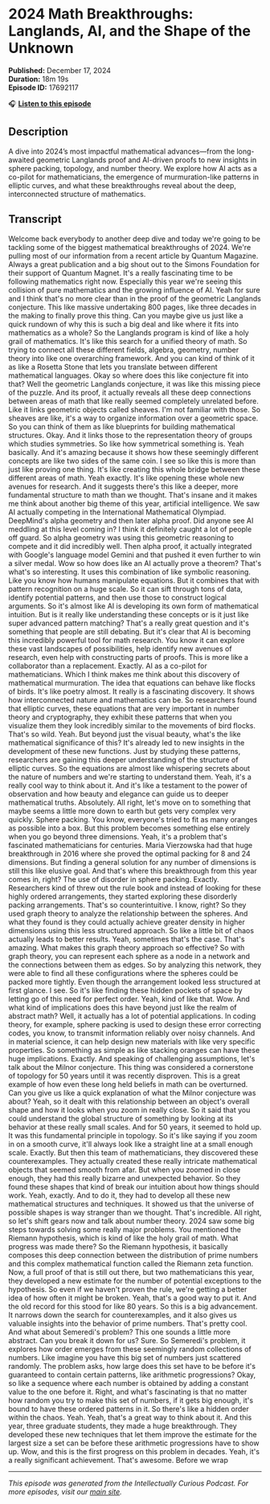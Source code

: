 # 2024 Math Breakthroughs: Langlands, AI, and the Shape of the Unknown

**Published:** December 17, 2024  
**Duration:** 18m 19s  
**Episode ID:** 17692117

🎧 **[Listen to this episode](https://intellectuallycurious.buzzsprout.com/2529712/episodes/17692117-2024-math-breakthroughs-langlands-ai-and-the-shape-of-the-unknown)**

## Description

A dive into 2024’s most impactful mathematical advances—from the long-awaited geometric Langlands proof and AI-driven proofs to new insights in sphere packing, topology, and number theory. We explore how AI acts as a co-pilot for mathematicians, the emergence of murmuration-like patterns in elliptic curves, and what these breakthroughs reveal about the deep, interconnected structure of mathematics.

## Transcript

Welcome back everybody to another deep dive and today we're going to be tackling some of the biggest mathematical breakthroughs of 2024. We're pulling most of our information from a recent article by Quantum Magazine. Always a great publication and a big shout out to the Simons Foundation for their support of Quantum Magnet. It's a really fascinating time to be following mathematics right now. Especially this year we're seeing this collision of pure mathematics and the growing influence of AI. Yeah for sure and I think that's no more clear than in the proof of the geometric Langlands conjecture. This like massive undertaking 800 pages, like three decades in the making to finally prove this thing. Can you maybe give us just like a quick rundown of why this is such a big deal and like where it fits into mathematics as a whole? So the Langlands program is kind of like a holy grail of mathematics. It's like this search for a unified theory of math. So trying to connect all these different fields, algebra, geometry, number theory into like one overarching framework. And you can kind of think of it as like a Rosetta Stone that lets you translate between different mathematical languages. Okay so where does this like conjecture fit into that? Well the geometric Langlands conjecture, it was like this missing piece of the puzzle. And its proof, it actually reveals all these deep connections between areas of math that like really seemed completely unrelated before. Like it links geometric objects called sheaves. I'm not familiar with those. So sheaves are like, it's a way to organize information over a geometric space. So you can think of them as like blueprints for building mathematical structures. Okay. And it links those to the representation theory of groups which studies symmetries. So like how symmetrical something is. Yeah basically. And it's amazing because it shows how these seemingly different concepts are like two sides of the same coin. I see so like this is more than just like proving one thing. It's like creating this whole bridge between these different areas of math. Yeah exactly. It's like opening these whole new avenues for research. And it suggests there's this like a deeper, more fundamental structure to math than we thought. That's insane and it makes me think about another big theme of this year, artificial intelligence. We saw AI actually competing in the International Mathematical Olympiad. DeepMind's alpha geometry and then later alpha proof. Did anyone see AI meddling at this level coming in? I think it definitely caught a lot of people off guard. So alpha geometry was using this geometric reasoning to compete and it did incredibly well. Then alpha proof, it actually integrated with Google's language model Gemini and that pushed it even further to win a silver medal. Wow so how does like an AI actually prove a theorem? That's what's so interesting. It uses this combination of like symbolic reasoning. Like you know how humans manipulate equations. But it combines that with pattern recognition on a huge scale. So it can sift through tons of data, identify potential patterns, and then use those to construct logical arguments. So it's almost like AI is developing its own form of mathematical intuition. But is it really like understanding these concepts or is it just like super advanced pattern matching? That's a really great question and it's something that people are still debating. But it's clear that AI is becoming this incredibly powerful tool for math research. You know it can explore these vast landscapes of possibilities, help identify new avenues of research, even help with constructing parts of proofs. This is more like a collaborator than a replacement. Exactly. AI as a co-pilot for mathematicians. Which I think makes me think about this discovery of mathematical murmuration. The idea that equations can behave like flocks of birds. It's like poetry almost. It really is a fascinating discovery. It shows how interconnected nature and mathematics can be. So researchers found that elliptic curves, these equations that are very important in number theory and cryptography, they exhibit these patterns that when you visualize them they look incredibly similar to the movements of bird flocks. That's so wild. Yeah. But beyond just the visual beauty, what's the like mathematical significance of this? It's already led to new insights in the development of these new functions. Just by studying these patterns, researchers are gaining this deeper understanding of the structure of elliptic curves. So the equations are almost like whispering secrets about the nature of numbers and we're starting to understand them. Yeah, it's a really cool way to think about it. And it's like a testament to the power of observation and how beauty and elegance can guide us to deeper mathematical truths. Absolutely. All right, let's move on to something that maybe seems a little more down to earth but gets very complex very quickly. Sphere packing. You know, everyone's tried to fit as many oranges as possible into a box. But this problem becomes something else entirely when you go beyond three dimensions. Yeah, it's a problem that's fascinated mathematicians for centuries. Maria Vierzowska had that huge breakthrough in 2016 where she proved the optimal packing for 8 and 24 dimensions. But finding a general solution for any number of dimensions is still this like elusive goal. And that's where this breakthrough from this year comes in, right? The use of disorder in sphere packing. Exactly. Researchers kind of threw out the rule book and instead of looking for these highly ordered arrangements, they started exploring these disorderly packing arrangements. That's so counterintuitive. I know, right? So they used graph theory to analyze the relationship between the spheres. And what they found is they could actually achieve greater density in higher dimensions using this less structured approach. So like a little bit of chaos actually leads to better results. Yeah, sometimes that's the case. That's amazing. What makes this graph theory approach so effective? So with graph theory, you can represent each sphere as a node in a network and the connections between them as edges. So by analyzing this network, they were able to find all these configurations where the spheres could be packed more tightly. Even though the arrangement looked less structured at first glance. I see. So it's like finding these hidden pockets of space by letting go of this need for perfect order. Yeah, kind of like that. Wow. And what kind of implications does this have beyond just like the realm of abstract math? Well, it actually has a lot of potential applications. In coding theory, for example, sphere packing is used to design these error correcting codes, you know, to transmit information reliably over noisy channels. And in material science, it can help design new materials with like very specific properties. So something as simple as like stacking oranges can have these huge implications. Exactly. And speaking of challenging assumptions, let's talk about the Milnor conjecture. This thing was considered a cornerstone of topology for 50 years until it was recently disproven. This is a great example of how even these long held beliefs in math can be overturned. Can you give us like a quick explanation of what the Milnor conjecture was about? Yeah, so it dealt with this relationship between an object's overall shape and how it looks when you zoom in really close. So it said that you could understand the global structure of something by looking at its behavior at these really small scales. And for 50 years, it seemed to hold up. It was this fundamental principle in topology. So it's like saying if you zoom in on a smooth curve, it'll always look like a straight line at a small enough scale. Exactly. But then this team of mathematicians, they discovered these counterexamples. They actually created these really intricate mathematical objects that seemed smooth from afar. But when you zoomed in close enough, they had this really bizarre and unexpected behavior. So they found these shapes that kind of break our intuition about how things should work. Yeah, exactly. And to do it, they had to develop all these new mathematical structures and techniques. It showed us that the universe of possible shapes is way stranger than we thought. That's incredible. All right, so let's shift gears now and talk about number theory. 2024 saw some big steps towards solving some really major problems. You mentioned the Riemann hypothesis, which is kind of like the holy grail of math. What progress was made there? So the Riemann hypothesis, it basically composes this deep connection between the distribution of prime numbers and this complex mathematical function called the Riemann zeta function. Now, a full proof of that is still out there, but two mathematicians this year, they developed a new estimate for the number of potential exceptions to the hypothesis. So even if we haven't proven the rule, we're getting a better idea of how often it might be broken. Yeah, that's a good way to put it. And the old record for this stood for like 80 years. So this is a big advancement. It narrows down the search for counterexamples, and it also gives us valuable insights into the behavior of prime numbers. That's pretty cool. And what about Semeredi's problem? This one sounds a little more abstract. Can you break it down for us? Sure. So Semeredi's problem, it explores how order emerges from these seemingly random collections of numbers. Like imagine you have this big set of numbers just scattered randomly. The problem asks, how large does this set have to be before it's guaranteed to contain certain patterns, like arithmetic progressions? Okay, so like a sequence where each number is obtained by adding a constant value to the one before it. Right, and what's fascinating is that no matter how random you try to make this set of numbers, if it gets big enough, it's bound to have these ordered patterns in it. So there's like a hidden order within the chaos. Yeah. Yeah, that's a great way to think about it. And this year, three graduate students, they made a huge breakthrough. They developed these new techniques that let them improve the estimate for the largest size a set can be before these arithmetic progressions have to show up. Wow, and this is the first progress on this problem in decades. Yeah, it's a really significant achievement. That's awesome. Before we wrap

---
*This episode was generated from the Intellectually Curious Podcast. For more episodes, visit our [main site](https://intellectuallycurious.buzzsprout.com).*
